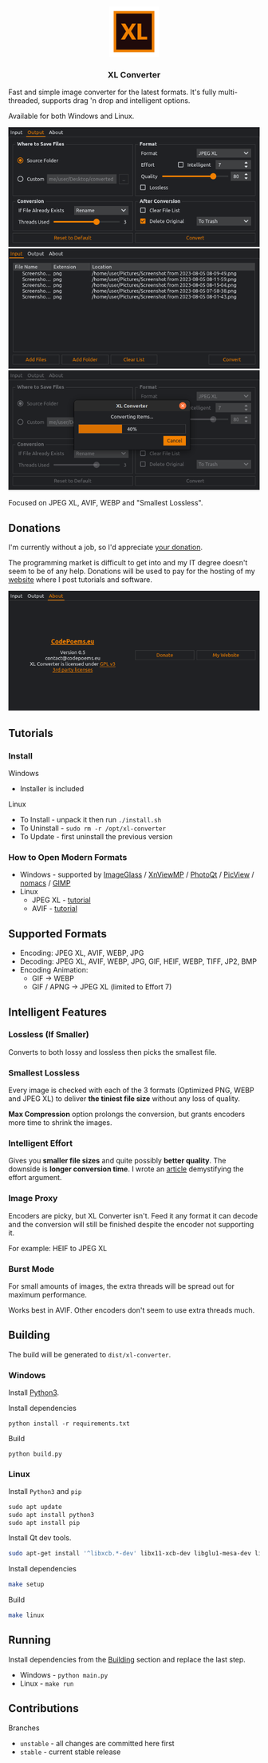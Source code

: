 <p align="center">
    <img src="icons/logo.svg" width="20%">
</p>
<h3 align="center">XL Converter</h3>

Fast and simple image converter for the latest formats. It's fully multi-threaded, supports drag 'n drop and intelligent options.

Available for both Windows and Linux.

![](screenshots/screenshot_0.png)
![](screenshots/screenshot_1.png)
![](screenshots/screenshot_2.png)

Focused on JPEG XL, AVIF, WEBP and "Smallest Lossless".

## Donations

I'm currently without a job, so I'd appreciate [your donation](https://liberapay.com/CodePoems).

The programming market is difficult to get into and my IT degree doesn't seem to be of any help. Donations will be used to pay for the hosting of my [website](https://codepoems.eu) where I post tutorials and software.

![](screenshots/screenshot_3.png)

## Tutorials

### Install

Windows
- Installer is included

Linux
- To Install - unpack it then run `./install.sh`
- To Uninstall - `sudo rm -r /opt/xl-converter`
- To Update - first uninstall the previous version

### How to Open Modern Formats

- Windows - supported by [ImageGlass](https://imageglass.org/) / [XnViewMP](https://www.xnview.com/en/) / [PhotoQt](https://photoqt.org/) / [PicView](https://picview.org/) / [nomacs](https://nomacs.org/windows-10/) / [GIMP](https://www.gimp.org/)
- Linux
    - JPEG XL - [tutorial](https://codepoems.eu/posts/how-to-open-jpeg-xl-images-on-linux/)
    - AVIF - [tutorial](https://codepoems.eu/posts/how-to-open-avif-images-on-linux/)

## Supported Formats

- Encoding: JPEG XL, AVIF, WEBP, JPG
- Decoding: JPEG XL, AVIF, WEBP, JPG, GIF, HEIF, WEBP, TIFF, JP2, BMP
- Encoding Animation:
    - GIF -> WEBP
    - GIF / APNG -> JPEG XL (limited to Effort 7)

## Intelligent Features

### Lossless (If Smaller)

Converts to both lossy and lossless then picks the smallest file.

### Smallest Lossless

Every image is checked with each of the 3 formats (Optimized PNG, WEBP and JPEG XL) to deliver **the tiniest file size** without any loss of quality.

**Max Compression** option prolongs the conversion, but grants encoders more time to shrink the images.

### Intelligent Effort

Gives you **smaller file sizes** and quite possibly **better quality**. The downside is **longer conversion time**. I wrote an [article](https://codepoems.eu/posts/jpeg-xl-effort-setting-explained) demystifying the effort argument.

### Image Proxy

Encoders are picky, but XL Converter isn't. Feed it any format it can decode and the conversion will still be finished despite the encoder not supporting it.

For example: HEIF to JPEG XL

### Burst Mode

For small amounts of images, the extra threads will be spread out for maximum performance.

Works best in AVIF. Other encoders don't seem to use extra threads much.

## Building

The build will be generated to `dist/xl-converter`.

### Windows

Install [Python3](https://www.python.org/downloads/).

Install dependencies

```
python install -r requirements.txt
```

Build

```
python build.py
```

### Linux

Install `Python3` and `pip`

```
sudo apt update
sudo apt install python3
sudo apt install pip
```

Install Qt dev tools.

```bash
sudo apt-get install '^libxcb.*-dev' libx11-xcb-dev libglu1-mesa-dev libxrender-dev libxi-dev libxkbcommon-dev libxkbcommon-x11-dev
```

Install dependencies
```bash
make setup
```

Build

```bash
make linux
```

## Running

Install dependencies from the [Building](#building) section and replace the last step.

- Windows - `python main.py`
- Linux - `make run`

## Contributions

Branches
- `unstable` - all changes are committed here first
- `stable` - current stable release